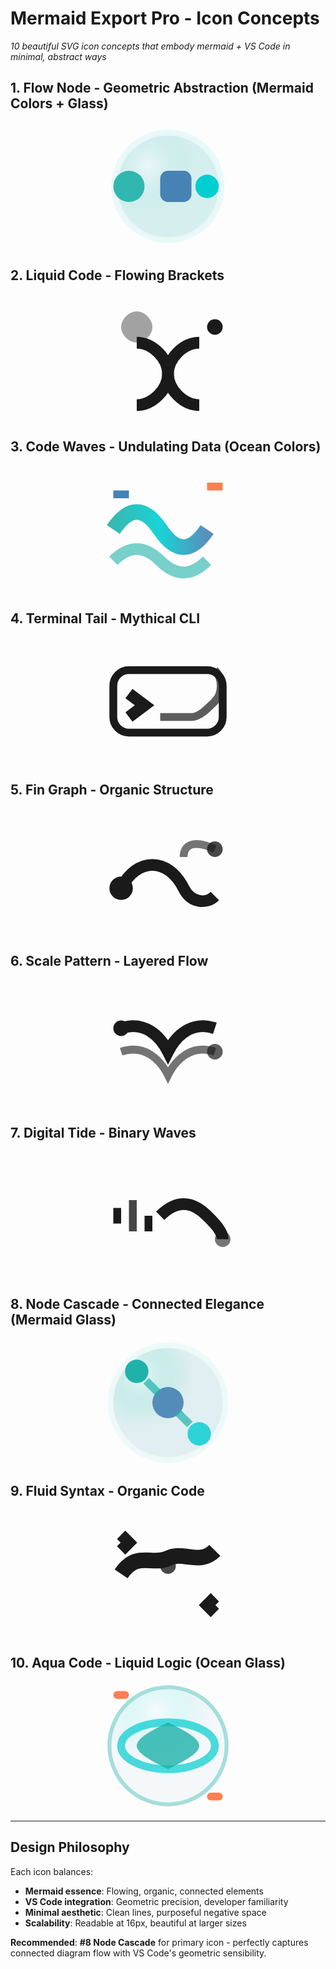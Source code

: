 # Mermaid Export Pro - Icon Concepts

*10 beautiful SVG icon concepts that embody mermaid + VS Code in minimal, abstract ways*

<style>
svg {
  width: 50%;
  max-width: 200px;
  height: auto;
  display: block;
  margin: 20px auto;
}
</style>

## 1. **Flow Node** - Geometric Abstraction (Mermaid Colors + Glass)
<svg width="16" height="16" viewBox="0 0 16 16" fill="none">
  <defs>
    <radialGradient id="glass1" cx="30%" cy="30%">
      <stop offset="0%" stop-color="#F0F8FF" stop-opacity="0.4"/>
      <stop offset="100%" stop-color="#20B2AA" stop-opacity="0.1"/>
    </radialGradient>
    <linearGradient id="flow1" x1="0%" y1="0%" x2="100%" y2="0%">
      <stop offset="0%" stop-color="#20B2AA"/>
      <stop offset="100%" stop-color="#00CED1"/>
    </linearGradient>
  </defs>
  <circle cx="8" cy="8" r="7" fill="#20B2AA" opacity="0.08" stroke="#00CED1" stroke-width="0.5" opacity="0.3"/>
  <circle cx="8" cy="8" r="6.5" fill="url(#glass1)"/>
  <circle cx="3" cy="8" r="2" fill="#20B2AA" opacity="0.9"/>
  <rect x="7" y="6" width="4" height="4" rx="1" fill="#4682B4"/>
  <circle cx="13" cy="8" r="1.5" fill="#00CED1"/>
  <path d="M5 8h2M11 8h2" stroke="url(#flow1)" stroke-width="1.5" opacity="0.8"/>
</svg>

## 2. **Liquid Code** - Flowing Brackets
<svg width="16" height="16" viewBox="0 0 16 16" fill="none">
  <path d="M2 4c0-1 1-2 2-2s2 1 2 2c0 1-1 2-2 2s-2-1-2-2z" fill="currentColor" opacity="0.4"/>
  <path d="M4 6c2 0 4 2 4 4s-2 4-4 4" stroke="currentColor" stroke-width="1.5" fill="none"/>
  <path d="M12 6c-2 0-4 2-4 4s2 4 4 4" stroke="currentColor" stroke-width="1.5" fill="none"/>
  <circle cx="14" cy="4" r="1" fill="currentColor"/>
</svg>

## 3. **Code Waves** - Undulating Data (Ocean Colors)
<svg width="16" height="16" viewBox="0 0 16 16" fill="none">
  <defs>
    <linearGradient id="wave1" x1="0%" y1="0%" x2="100%" y2="0%">
      <stop offset="0%" stop-color="#20B2AA"/>
      <stop offset="50%" stop-color="#00CED1"/>
      <stop offset="100%" stop-color="#4682B4"/>
    </linearGradient>
  </defs>
  <path d="M1 8c2-3 4-3 6 0s4 3 6 0" stroke="url(#wave1)" stroke-width="2" fill="none" opacity="0.9"/>
  <path d="M1 12c2-2 4-2 6 0s4 2 6 0" stroke="#20B2AA" stroke-width="1.5" fill="none" opacity="0.6"/>
  <rect x="1" y="3" width="2" height="1" fill="#4682B4"/>
  <rect x="13" y="2" width="2" height="1" fill="#FF7F50"/>
</svg>

## 4. **Terminal Tail** - Mythical CLI
<svg width="16" height="16" viewBox="0 0 16 16" fill="none">
  <rect x="1" y="4" width="14" height="8" rx="2" stroke="currentColor" stroke-width="1" fill="none"/>
  <path d="M3 7l2 1.5-2 1.5" stroke="currentColor" stroke-width="1.5" fill="none"/>
  <path d="M7 10h4c1 0 2-1 3-2s1-3 0-4" stroke="currentColor" stroke-width="1" fill="none" opacity="0.7"/>
</svg>

## 5. **Fin Graph** - Organic Structure
<svg width="16" height="16" viewBox="0 0 16 16" fill="none">
  <path d="M2 10c2-4 6-4 8 0c1 2 3 2 4 1" stroke="currentColor" stroke-width="1.5" fill="none"/>
  <circle cx="2" cy="10" r="1.5" fill="currentColor"/>
  <path d="M10 6c0-2 2-2 4-1" stroke="currentColor" stroke-width="1" fill="none" opacity="0.6"/>
  <circle cx="14" cy="5" r="1" fill="currentColor" opacity="0.8"/>
</svg>

## 6. **Scale Pattern** - Layered Flow
<svg width="16" height="16" viewBox="0 0 16 16" fill="none">
  <path d="M2 6c3-1 5 1 6 3c1-2 3-4 6-3" stroke="currentColor" stroke-width="1.5" fill="none"/>
  <path d="M2 9c3-1 5 1 6 3c1-2 3-4 6-3" stroke="currentColor" stroke-width="1" fill="none" opacity="0.6"/>
  <circle cx="2" cy="6" r="1" fill="currentColor"/>
  <circle cx="14" cy="9" r="1" fill="currentColor" opacity="0.7"/>
</svg>

## 7. **Digital Tide** - Binary Waves
<svg width="16" height="16" viewBox="0 0 16 16" fill="none">
  <rect x="1" y="7" width="1" height="2" fill="currentColor"/>
  <rect x="3" y="6" width="1" height="4" fill="currentColor" opacity="0.8"/>
  <rect x="5" y="8" width="1" height="2" fill="currentColor"/>
  <path d="M7 8c2-2 4-2 6 0c1 1 2 2 2 3" stroke="currentColor" stroke-width="1.5" fill="none"/>
  <circle cx="15" cy="11" r="1" fill="currentColor" opacity="0.6"/>
</svg>

## 8. **Node Cascade** - Connected Elegance (Mermaid Glass)
<svg width="16" height="16" viewBox="0 0 16 16" fill="none">
  <defs>
    <radialGradient id="glass8" cx="25%" cy="25%">
      <stop offset="0%" stop-color="#F0F8FF" stop-opacity="0.5"/>
      <stop offset="70%" stop-color="#20B2AA" stop-opacity="0.15"/>
      <stop offset="100%" stop-color="#4682B4" stop-opacity="0.08"/>
    </radialGradient>
  </defs>
  <circle cx="8" cy="8" r="7.5" fill="#20B2AA" opacity="0.06" stroke="#00CED1" stroke-width="0.4" opacity="0.3"/>
  <circle cx="8" cy="8" r="7" fill="url(#glass8)"/>
  <circle cx="4" cy="4" r="1.5" fill="#20B2AA"/>
  <circle cx="8" cy="8" r="2" fill="#4682B4" opacity="0.9"/>
  <circle cx="12" cy="12" r="1.5" fill="#00CED1" opacity="0.8"/>
  <path d="M5.2 5.2l1.6 1.6M9.2 9.2l1.6 1.6" stroke="#20B2AA" stroke-width="1" opacity="0.7"/>
</svg>

## 9. **Fluid Syntax** - Organic Code
<svg width="16" height="16" viewBox="0 0 16 16" fill="none">
  <path d="M2 8c2-3 4-1 6-2s4 1 6-1" stroke="currentColor" stroke-width="2" fill="none"/>
  <path d="M2 3l1 1-1 1M14 11l-1 1 1 1" stroke="currentColor" stroke-width="1.5" fill="none"/>
  <circle cx="8" cy="7" r="1" fill="currentColor" opacity="0.8"/>
</svg>

## 10. **Aqua Code** - Liquid Logic (Ocean Glass)
<svg width="16" height="16" viewBox="0 0 16 16" fill="none">
  <defs>
    <radialGradient id="ocean10" cx="40%" cy="20%">
      <stop offset="0%" stop-color="#F0F8FF" stop-opacity="0.6"/>
      <stop offset="50%" stop-color="#00CED1" stop-opacity="0.3"/>
      <stop offset="100%" stop-color="#4682B4" stop-opacity="0.1"/>
    </radialGradient>
  </defs>
  <circle cx="8" cy="8" r="7.5" fill="url(#ocean10)" stroke="#20B2AA" stroke-width="0.5" opacity="0.4"/>
  <ellipse cx="8" cy="8" rx="6" ry="3" stroke="#00CED1" stroke-width="1" fill="none" opacity="0.7"/>
  <path d="M8 5c-2 1-4 2-4 3s2 2 4 3c2-1 4-2 4-3s-2-2-4-3z" fill="#20B2AA" opacity="0.8"/>
  <rect x="1" y="1" width="2" height="1" rx="0.5" fill="#FF7F50"/>
  <rect x="13" y="14" width="2" height="1" rx="0.5" fill="#FF7F50"/>
</svg>

---

## **Design Philosophy**

Each icon balances:
- **Mermaid essence**: Flowing, organic, connected elements
- **VS Code integration**: Geometric precision, developer familiarity  
- **Minimal aesthetic**: Clean lines, purposeful negative space
- **Scalability**: Readable at 16px, beautiful at larger sizes

**Recommended**: **#8 Node Cascade** for primary icon - perfectly captures connected diagram flow with VS Code's geometric sensibility.